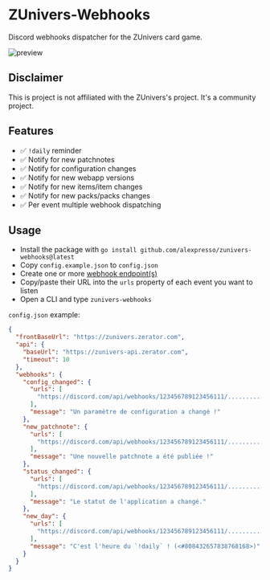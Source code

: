 # ZUnivers-Webhooks

Discord webhooks dispatcher for the ZUnivers card game.

![preview](https://i.imgur.com/pAWleMn.png)

## Disclaimer

This is project is not affiliated with the ZUnivers's project. It's a community project.

## Features

- ✅ `!daily` reminder
- ✅ Notify for new patchnotes
- ✅ Notify for configuration changes
- ✅ Notify for new webapp versions
- ✅ Notify for new items/item changes
- ✅ Notify for new packs/packs changes
- ✅ Per event multiple webhook dispatching

## Usage

- Install the package with `go install github.com/alexpresso/zunivers-webhooks@latest`
- Copy `config.example.json` to `config.json`
- Create one or more [webhook endpoint(s)](https://support.discord.com/hc/fr/articles/228383668-Utiliser-les-Webhooks)
- Copy/paste their URL into the `urls` property of each event you want to listen
- Open a CLI and type `zunivers-webhooks`

`config.json` example:

```json
{
  "frontBaseUrl": "https://zunivers.zerator.com",
  "api": {
    "baseUrl": "https://zunivers-api.zerator.com",
    "timeout": 10
  },
  "webhooks": {
    "config_changed": {
      "urls": [
        "https://discord.com/api/webhooks/123456789123456111/.............................."
      ],
      "message": "Un paramètre de configuration a changé !"
    },
    "new_patchnote": {
      "urls": [
        "https://discord.com/api/webhooks/123456789123456111/.............................."
      ],
      "message": "Une nouvelle patchnote a été publiée !"
    },
    "status_changed": {
      "urls": [
        "https://discord.com/api/webhooks/123456789123456111/.............................."
      ],
      "message": "Le statut de l'application a changé."
    },
    "new_day": {
      "urls": [
        "https://discord.com/api/webhooks/123456789123456111/.............................."
      ],
      "message": "C'est l'heure du `!daily` ! (<#808432657838768168>)"
    }
  }
}
```
